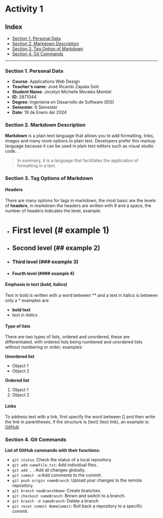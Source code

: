 # Activity 1
## Index
- [Section 1. Personal Data](#section-1-personal-data)
- [Section 2. Markdown Description](#section-2-markdown-description)
- [Section 3. Tag Option of Markdown](#section-3-tag-options)
- [Section 4. Git Commands](#section-4-git-commands)

-----------
### Section 1. Personal Data
* **Course**: Applications Web Design
* **Teacher's name**: José Ricardo Zapata Solir 
* **Student Name**: Jocelyn Michelle Morales Montiel
* **ID**: 2871044
* **Degree**: Ingenieria en Desarrollo de Software _(IDS)_
* **Semester**: 6 Semester
* **Date**: 19 de Enero del 2024

### Section 2. Markdown Description

**Markdown** is a plain text language that allows you to add formatting, links, images and many more options to plain text. Developers prefer this markup language because it can be used in plain text editors such as visual studio code. .

> In summary, it is a language that facilitates the application of formatting in a text.

### Section 3. Tag Options of Markdown
#### Headers
There are many options for tags in markdown, the most basic are the levels of **headers**, in markdown the headers are written with # and a space, the number of headers indicates the level, example:

* # First level (# example 1)
* ## Second level (## example 2)
* ### Third level (### example 3)
* #### Fourth level (#### example 4)

#### Emphasis in text (bold, italics)
Text in bold is written with a word between ** and a text in italics is between only a * examples are:
* **bold text**
* *text in italics*

#### Type of lists
There are two types of lists, ordered and unordered, these are differentiated, with ordered lists being numbered and unordered lists without numbering or order; examples:
 
 **Unordered list**
 * Object 1
 * Object 2

 **Ordered list**
 1. Object 1
 2. Object 2

#### Links
To address text with a link, first specify the word between [] and then write the link in parentheses, if the structure is [text] (text link), an example is:
[GitHub](https://github.com)

### Section 4. Git Commands

**List of GitHub commands with their functions:**
* `git status`: Check the status of a local repository
* `git add nameFile.txt`: Add individual files.
* `git add .` : Add all changes globally.
* `git commit -m`:Add comments to the commit.
* `git push origin nameBranch`: Upload your changes to the remote repository.
* `git branch newBranchName`: Create branches.
* `git checkout nameBranch`: Brown and switch to a branch.
* `git branch -d nameBranch`: Delete a branch
* `git reset commit NameCommit`: Roll back a repository to a specific commit.
